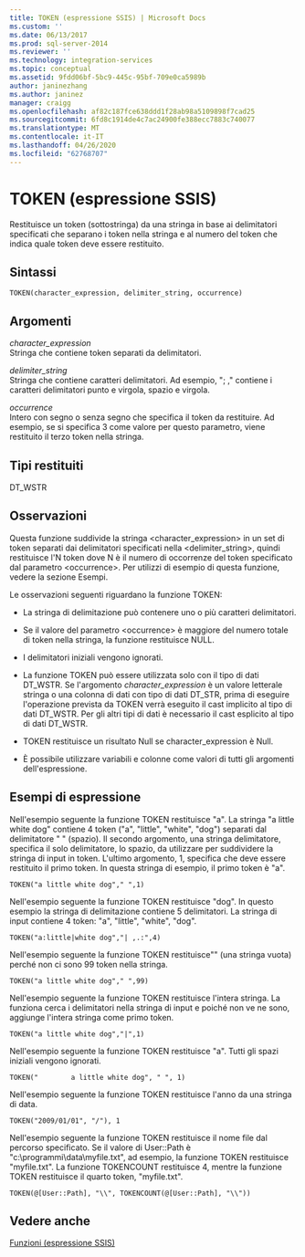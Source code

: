 ```yaml
---
title: TOKEN (espressione SSIS) | Microsoft Docs
ms.custom: ''
ms.date: 06/13/2017
ms.prod: sql-server-2014
ms.reviewer: ''
ms.technology: integration-services
ms.topic: conceptual
ms.assetid: 9fdd06bf-5bc9-445c-95bf-709e0ca5989b
author: janinezhang
ms.author: janinez
manager: craigg
ms.openlocfilehash: af82c187fce638ddd1f28ab98a5109898f7cad25
ms.sourcegitcommit: 6fd8c1914de4c7ac24900fe388ecc7883c740077
ms.translationtype: MT
ms.contentlocale: it-IT
ms.lasthandoff: 04/26/2020
ms.locfileid: "62768707"
---
```

# <a name="token--ssis-expression"></a>TOKEN (espressione SSIS)
  Restituisce un token (sottostringa) da una stringa in base ai delimitatori specificati che separano i token nella stringa e al numero del token che indica quale token deve essere restituito.  
  
## <a name="syntax"></a>Sintassi  
  
```  
TOKEN(character_expression, delimiter_string, occurrence)  
```  
  
## <a name="arguments"></a>Argomenti  
 *character_expression*  
 Stringa che contiene token separati da delimitatori.  
  
 *delimiter_string*  
 Stringa che contiene caratteri delimitatori. Ad esempio, "; ," contiene i caratteri delimitatori punto e virgola, spazio e virgola.  
  
 *occurrence*  
 Intero con segno o senza segno che specifica il token da restituire. Ad esempio, se si specifica 3 come valore per questo parametro, viene restituito il terzo token nella stringa.  
  
## <a name="result-types"></a>Tipi restituiti  
 DT_WSTR  
  
## <a name="remarks"></a>Osservazioni  
 Questa funzione suddivide la stringa <character_expression> in un set di token separati dai delimitatori specificati nella <delimiter_string>, quindi restituisce l'N token dove N è il numero di occorrenze del token specificato dal parametro \<occurrence>. Per utilizzi di esempio di questa funzione, vedere la sezione Esempi.  
  
 Le osservazioni seguenti riguardano la funzione TOKEN:  
  
-   La stringa di delimitazione può contenere uno o più caratteri delimitatori.  
  
-   Se il valore del parametro \<occurrence> è maggiore del numero totale di token nella stringa, la funzione restituisce NULL.  
  
-   I delimitatori iniziali vengono ignorati.  
  
-   La funzione TOKEN può essere utilizzata solo con il tipo di dati DT_WSTR. Se l'argomento *character_expression* è un valore letterale stringa o una colonna di dati con tipo di dati DT_STR, prima di eseguire l'operazione prevista da TOKEN verrà eseguito il cast implicito al tipo di dati DT_WSTR. Per gli altri tipi di dati è necessario il cast esplicito al tipo di dati DT_WSTR.  
  
-   TOKEN restituisce un risultato Null se character_expression è Null.  
  
-   È possibile utilizzare variabili e colonne come valori di tutti gli argomenti dell'espressione.  
  
## <a name="expression-examples"></a>Esempi di espressione  
 Nell'esempio seguente la funzione TOKEN restituisce "a". La stringa "a little white dog" contiene 4 token ("a", "little", "white", "dog") separati dal delimitatore " " (spazio). Il secondo argomento, una stringa delimitatore, specifica il solo delimitatore, lo spazio, da utilizzare per suddividere la stringa di input in token. L'ultimo argomento, 1, specifica che deve essere restituito il primo token. In questa stringa di esempio, il primo token è "a".  
  
```  
TOKEN("a little white dog"," ",1)  
```  
  
 Nell'esempio seguente la funzione TOKEN restituisce "dog". In questo esempio la stringa di delimitazione contiene 5 delimitatori. La stringa di input contiene 4 token: "a", "little", "white", "dog".  
  
```  
TOKEN("a:little|white dog","| ,.:",4)  
```  
  
 Nell'esempio seguente la funzione TOKEN restituisce"" (una stringa vuota) perché non ci sono 99 token nella stringa.  
  
```  
TOKEN("a little white dog"," ",99)  
```  
  
 Nell'esempio seguente la funzione TOKEN restituisce l'intera stringa. La funziona cerca i delimitatori nella stringa di input e poiché non ve ne sono, aggiunge l'intera stringa come primo token.  
  
```  
TOKEN("a little white dog","|",1)  
```  
  
 Nell'esempio seguente la funzione TOKEN restituisce "a". Tutti gli spazi iniziali vengono ignorati.  
  
```  
TOKEN("        a little white dog", " ", 1)  
```  
  
 Nell'esempio seguente la funzione TOKEN restituisce l'anno da una stringa di data.  
  
```  
TOKEN("2009/01/01", "/"), 1  
```  
  
 Nell'esempio seguente la funzione TOKEN restituisce il nome file dal percorso specificato. Se il valore di User::Path è "c:\programmi\data\myfile.txt", ad esempio, la funzione TOKEN restituisce "myfile.txt". La funzione TOKENCOUNT restituisce 4, mentre la funzione TOKEN restituisce il quarto token, "myfile.txt".  
  
```  
TOKEN(@[User::Path], "\\", TOKENCOUNT(@[User::Path], "\\"))  
```  
  
## <a name="see-also"></a>Vedere anche  
 [Funzioni &#40;espressione SSIS&#41;](functions-ssis-expression.md)  
  
  
